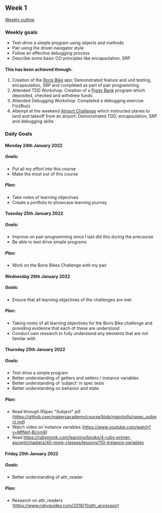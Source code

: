 ## Week 1

[Weekly outline](https://github.com/makersacademy/course/blob/master/week_outlines.md/)

### Weekly goals

* Test-drive a simple program using objects and methods
* Pair using the driver-navigator style
* Follow an effective debugging process
* Describe some basic OO principles like encapsulation, SRP

#### This has been achieved through:

1. Creation of the [Boris Bike](https://github.com/heykathl/boris-bikes2) app: Demonstrated feature and unit testing, encapsulation, SRP and completed as part of pair programming.
2. Attended TDD Workshop: Creation of a [Piggy Bank](https://github.com/heykathl/piggy_bank) program which deposited, checked and withdrew funds
3. Attended Debugging Workshop: Completed a debugging exercise FizzBuzz
3. Attempt at the weekend [Airport Challenge](https://github.com/heykathl/airport_challenge) which instructed planes to land and takeoff from an airport: Demonstrated TDD, encapsulation, SRP and debugging skills

### Daily Goals
#### Monday 24th January 2022 
##### Goals:
* Put all my effort into this course
* Make the most out of this course
##### Plan:
* Take notes of learning objectives
* Create a portfolio to showcase learning journey

#### Tuesday 25th January 2022 
##### Goals:
* Improve on pair-programming since I last did this during the precourse
* Be able to test drive simple programs
##### Plan:
* Work on the Boris Bikes Challenge with my pair

#### Wednesday 26th January 2022 
##### Goals:
* Ensure that all learning objectives of the challenges are met
##### Plan:
* Taking notes of all learning objectives for the Boris Bike challenge and providing evidence that each of these are understood
* Conduct own research to fully understand any elements that are not familar with

#### Thursday 25th January 2022 
##### Goals:
* Test drive a simple program 
* Better understanding of getters and setters / instance variables
* Better understanding of ‘subject’ in spec tests
* Better understanding on behavior and state

##### Plan:
* Read through RSpec "Subject" pill (https://github.com/makersacademy/course/blob/main/pills/rspec_subject.md)
* Watch video on instance variables (https://www.youtube.com/watch?v=MfNpf-Bcnm8)
* Read https://rubymonk.com/learning/books/4-ruby-primer-ascent/chapters/45-more-classes/lessons/110-instance-variables

#### Friday 25th January 2022 
##### Goals:
* Better understanding of attr_reader
##### Plan:
* Research on attr_readers (https://www.rubyguides.com/2018/11/attr_accessor/)

